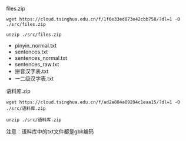 files.zip

`wget https://cloud.tsinghua.edu.cn/f/1f6e33ed073e42cbb758/?dl=1 -O ./src/files.zip`

`unzip ./src/files.zip`

+ pinyin_normal.txt
+ sentences.txt
+ sentences_normal.txt
+ sentences_raw.txt
+ 拼音汉字表.txt
+ 一二级汉字表.txt

语料库.zip

`wget https://cloud.tsinghua.edu.cn/f/ad2a884a89204c1eaa15/?dl=1 -O ./src/语料库.zip`

`unzip ./src/语料库.zip`

注意：语料库中的txt文件都是gbk编码
